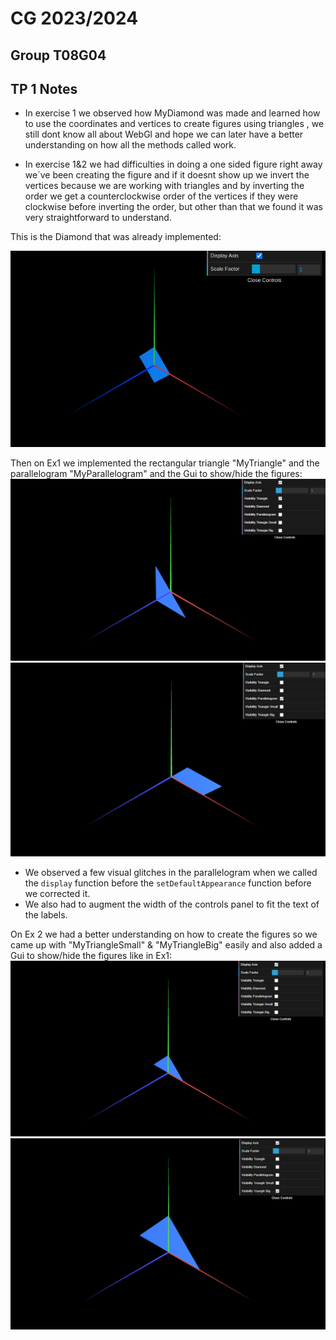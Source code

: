 # CG 2023/2024

## Group T08G04

## TP 1 Notes

- In exercise 1 we observed how MyDiamond was made and learned how to use the coordinates and vertices to create figures using triangles , we still dont know all about WebGl and hope we can later have a better understanding on how all the methods called work. 

- In exercise 1&2 we had difficulties in doing a one sided figure right away we´ve been creating the figure and if it doesnt show up we invert the vertices because we are working with triangles and by inverting the order we get a counterclockwise order of the vertices if they were clockwise before inverting the order, but other than that we found it was very straightforward to understand.

This is the Diamond that was already implemented:

![Screenshot 1](screenshots/cg-t08g04-tp1-1.png)

Then on Ex1 we implemented the rectangular triangle "MyTriangle" and the parallelogram "MyParallelogram" and the Gui to show/hide the figures:
![Screenshot 2](screenshots/cg-t08g04-tp1-2.png)
![Screenshot 3](screenshots/cg-t08g04-tp1-3.png)

- We observed a few visual glitches in the parallelogram when we called the `display` function before the `setDefaultAppearance` function before we corrected it.
- We also had to augment the width of the controls panel to fit the text of the labels.

On Ex 2 we had a better understanding on how to create the figures so we came up with "MyTriangleSmall" & "MyTriangleBig" easily and also added a Gui to show/hide the figures like in Ex1:
![Screenshot 4](screenshots/cg-t08g04-tp1-4.png)
![Screenshot 5](screenshots/cg-t08g04-tp1-5.png)
